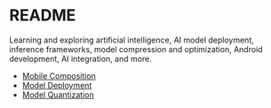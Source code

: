 # README

Learning and exploring artificial intelligence, AI model deployment, inference frameworks, model compression and optimization, Android development, AI integration, and more.

* [Mobile Composition](https://github.com/haooxia/AIDevJourney/blob/main/deployment/mobile_composition.md)
* [Model Deployment](https://github.com/haooxia/AIDevJourney/blob/main/deployment/deployment.md)
* [Model Quantization](https://github.com/haooxia/AIDevJourney/blob/main/quantization/quantization.md)

